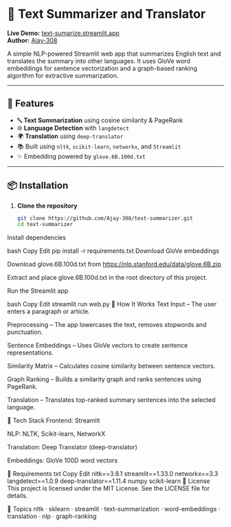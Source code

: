 # 📝 Text Summarizer and Translator

**Live Demo:** [text-sumarize.streamlit.app](https://text-sumarize.streamlit.app/)  
**Author:** [Ajay-308](https://github.com/Ajay-308)

A simple NLP-powered Streamlit web app that summarizes English text and translates the summary into other languages. It uses GloVe word embeddings for sentence vectorization and a graph-based ranking algorithm for extractive summarization.

---

## 🚀 Features

- 🔤 **Text Summarization** using cosine similarity & PageRank
- 🌐 **Language Detection** with `langdetect`
- 🌍 **Translation** using `deep-translator`
- 📚 Built using `nltk`, `scikit-learn`, `networkx`, and `Streamlit`
- ✨ Embedding powered by `glove.6B.100d.txt`

---

## 📦 Installation

1. **Clone the repository**
   ```bash
   git clone https://github.com/Ajay-308/text-summarizer.git
   cd text-summarizer
Install dependencies

bash
Copy
Edit
pip install -r requirements.txt
Download GloVe embeddings

Download glove.6B.100d.txt from https://nlp.stanford.edu/data/glove.6B.zip

Extract and place glove.6B.100d.txt in the root directory of this project.

Run the Streamlit app

bash
Copy
Edit
streamlit run web.py
🧠 How It Works
Text Input – The user enters a paragraph or article.

Preprocessing – The app lowercases the text, removes stopwords and punctuation.

Sentence Embeddings – Uses GloVe vectors to create sentence representations.

Similarity Matrix – Calculates cosine similarity between sentence vectors.

Graph Ranking – Builds a similarity graph and ranks sentences using PageRank.

Translation – Translates top-ranked summary sentences into the selected language.

🔧 Tech Stack
Frontend: Streamlit

NLP: NLTK, Scikit-learn, NetworkX

Translation: Deep Translator (deep-translator)

Embeddings: GloVe 100D word vectors

📁 Requirements
txt
Copy
Edit
nltk==3.8.1
streamlit==1.33.0
networkx==3.3
langdetect==1.0.9
deep-translator==1.11.4
numpy
scikit-learn
📄 License
This project is licensed under the MIT License. See the LICENSE file for details.

📌 Topics
nltk · sklearn · streamlit · text-summarization · word-embeddings · translation · nlp · graph-ranking
